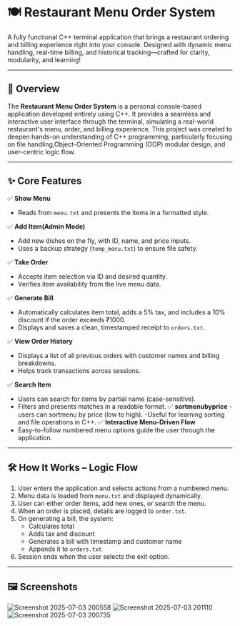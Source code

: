 # 🍽️ Restaurant Menu Order System  
 A fully functional C++ terminal application that brings a restaurant ordering and billing experience right into your console.
  Designed with dynamic menu handling, real-time billing, and historical tracking—crafted for clarity, modularity, and learning!

---

## 📖 Overview  
The **Restaurant Menu Order System** is a personal console-based application developed entirely using C++.
 It provides a seamless and interactive user interface through the terminal, simulating a real-world restaurant's menu, order, and billing experience.
  This project was created to deepen hands-on understanding of C++ programming, particularly focusing on file handling,Object-Oriented Programming (OOP) modular design, and user-centric logic flow.

---

## ✨ Core Features  

✅ **Show Menu**  
- Reads from `menu.txt` and presents the items in a formatted style.  

✅ **Add Item(Admin Mode)**  
- Add new dishes on the fly, with ID, name, and price inputs.  
- Uses a backup strategy (`temp_menu.txt`) to ensure file safety.

✅ **Take Order**  
- Accepts item selection via ID and desired quantity.  
- Verifies item availability from the live menu data.

✅ **Generate Bill**  
- Automatically calculates item total, adds a 5% tax, and includes a 10% discount if the order exceeds ₹1000.  
- Displays and saves a clean, timestamped receipt to `orders.txt`.

✅ **View Order History**  
- Displays a list of all previous orders with customer names and billing breakdowns.  
- Helps track transactions across sessions.

✅ **Search Item**  
- Users can search for items by partial name (case-sensitive).  
- Filters and presents matches in a readable format.
✅ **sortmenubyprice**
-users can sortmenu by price (low to high).
-Useful for learning sorting and file operations in C++.
✅ **Interactive Menu-Driven Flow**  
- Easy-to-follow numbered menu options guide the user through the application.

---

## 🛠️ How It Works – Logic Flow  
1. User enters the application and selects actions from a numbered menu.  
2. Menu data is loaded from `menu.txt` and displayed dynamically.  
3. User can either order items, add new ones, or search the menu.  
4. When an order is placed, details are logged to `order.txt`.  
5. On generating a bill, the system:  
   - Calculates total  
   - Adds tax and discount  
   - Generates a bill with timestamp and customer name  
   - Appends it to `orders.txt`  
6. Session ends when the user selects the exit option.

---

## 🖼️ Screenshots  

![Screenshot 2025-07-03 200558](https://github.com/user-attachments/assets/3403d773-d0fa-4616-beb8-3f8576e2cdd4)
![Screenshot 2025-07-03 201110](https://github.com/user-attachments/assets/0477246a-a2ad-4828-85c9-25d751866ecf)
![Screenshot 2025-07-03 200735](https://github.com/user-attachments/assets/081e0427-404a-4903-83de-d497bf949eca)

